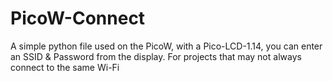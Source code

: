 # PicoW-Connect
A simple python file used on the PicoW, with a Pico-LCD-1.14, you can enter an SSID &amp; Password from the display. For projects that may not always connect to the same Wi-Fi
